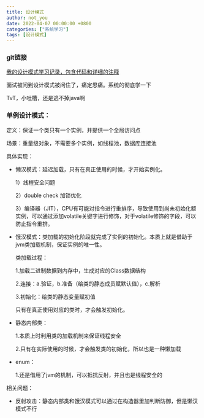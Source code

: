 ```yaml
---
title: 设计模式
author: not_you
date: 2022-04-07 00:00:00 +0800
categories: ["系统学习"]
tags: [设计模式]
---
```




### git链接

[我的设计模式学习记录，包含代码和详细的注释](https://github.com/hubing1791/my_leetcode)

面试被问到设计模式被问住了，痛定思痛。系统的彻底学一下

TvT，小吐槽，还是逃不掉java啊

### 单例设计模式：

定义：保证一个类只有一个实例，并提供一个全局访问点

场景：重量级对象，不需要多个实例，如线程池，数据库连接池

具体实现：

- 懒汉模式：延迟加载，只有在真正使用的时候，才开始实例化。

  1）线程安全问题

  2）double check 加锁优化

  3）编译器（JIT），CPU有可能对指令进行重排序，导致使用到尚未初始化额实例，可以通过添加volatile关键字进行修饰，对于volatile修饰的字段，可以防止指令重排。

- 饿汉模式：类加载的初始化阶段就完成了实例的初始化。本质上就是借助于jvm类加载机制，保证实例的唯一性。

  类加载过程：

  1.加载二进制数据到内存中，生成对应的Class数据结构

  2.连接：a.验证，b.准备（给类的静态成员赋默认值），c.解析

  3.初始化：给类的静态变量赋初值

  只有在真正使用对应的类时，才会触发初始化。

- 静态内部类：

  1.本质上时利用类的加载机制来保证线程安全

  2.只有在实际使用的时候，才会触发类的初始化，所以也是一种懒加载

- enum：

  1.还是借用了jvm的机制，可以抵抗反射，并且也是线程安全的

相关问题：

- 反射攻击：静态内部类和饿汉模式可以通过在构造器里加判断防御，但是懒汉模式不行

